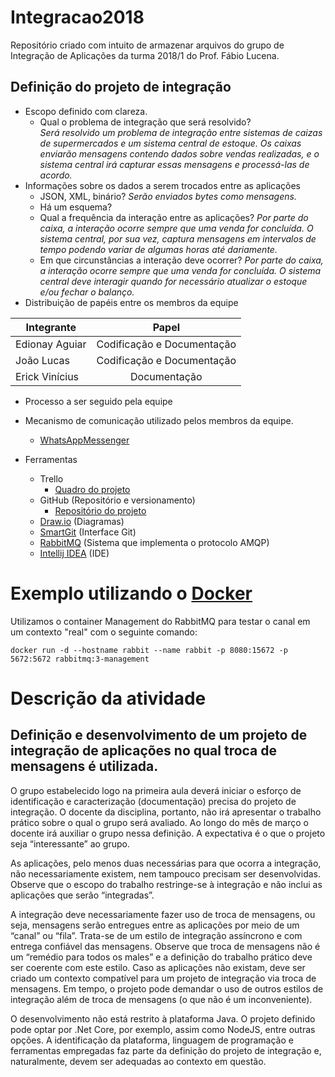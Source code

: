 # Integracao2018
Repositório criado com intuito de armazenar arquivos do grupo de Integração de Aplicações da turma 2018/1 do Prof. Fábio Lucena.

## Definição do projeto de integração
- Escopo definido com clareza.
  - Qual o problema de integração que será resolvido?  
  *Será resolvido um problema de integração entre sistemas de caizas de supermercados e um sistema central de estoque. Os caixas enviarão mensagens contendo dados sobre vendas realizadas, e o sistema central irá capturar essas mensagens e processá-las de acordo.*
- Informações sobre os dados a serem trocados entre as aplicações
  - JSON, XML, binário?
  *Serão enviados bytes como mensagens.*
  - Há um esquema?
  - Qual a frequência da interação entre as aplicações?
  *Por parte do caixa, a interação ocorre sempre que uma venda for concluída. O sistema central, por sua vez, captura mensagens em intervalos de tempo podendo variar de algumas horas até dariamente.*
  - Em que circunstâncias a interação deve ocorrer?
  *Por parte do caixa, a interação ocorre sempre que uma venda for concluída. O sistema central deve interagir quando for necessário atualizar o estoque e/ou fechar o balanço.*
- Distribuição de papéis entre os membros da equipe  

| Integrante     | Papel                      |
| -------------  |:--------------------------:|
| Edionay Aguiar | Codificação e Documentação |
| João Lucas     | Codificação e Documentação |
| Erick Vinícius | Documentação               |

- Processo a ser seguido pela equipe
- Mecanismo de comunicação utilizado pelos membros da equipe.  
  - [WhatsAppMessenger](https://www.whatsapp.com/)

- Ferramentas
  - Trello
    - [Quadro do projeto](https://trello.com/b/9B14JR7A)
  - GitHub (Repositório e versionamento)
    - [Repositório do projeto](https://github.com/Edionay/integracao2018/)
  - [Draw.io](https://www.draw.io/) (Diagramas)
  - [SmartGit](https://www.syntevo.com/smartgit/) (Interface Git)
  - [RabbitMQ](https://www.rabbitmq.com/) (Sistema que implementa o protocolo AMQP)
  - [Intellij IDEA](https://www.jetbrains.com/idea/) (IDE)

# Exemplo utilizando o [Docker](https://www.docker.com/)

Utilizamos o container Management do RabbitMQ para testar o canal em um contexto "real" com o seguinte comando:

`docker run -d --hostname rabbit --name rabbit -p 8080:15672 -p 5672:5672 rabbitmq:3-management`

# Descrição da atividade

## Definição e desenvolvimento de um projeto de integração de aplicações no qual troca de mensagens é utilizada. 

O grupo estabelecido logo na primeira aula deverá iniciar o esforço de identificação e caracterização (documentação) precisa do projeto de integração. O docente da disciplina, portanto, não irá apresentar o trabalho prático sobre o qual o grupo será avaliado. Ao longo do mês de março o docente irá auxiliar o grupo nessa definição. A expectativa é o que o projeto seja “interessante” ao grupo.  

As aplicações, pelo menos duas necessárias para que ocorra a integração, não necessariamente existem, nem tampouco precisam ser desenvolvidas. Observe que o escopo do trabalho restringe-se à integração e não inclui as aplicações que serão “integradas”. 

A integração deve necessariamente fazer uso de troca de mensagens, ou seja, mensagens serão entregues entre as aplicações por meio de um “canal” ou “fila”. Trata-se de um estilo de integração assíncrono e com entrega confiável das mensagens. Observe que troca de mensagens não é um “remédio para todos os males” e a definição do trabalho prático deve ser coerente com este estilo. Caso as aplicações não existam, deve ser criado um contexto compatível para um projeto de integração via troca de mensagens. Em tempo, o projeto pode demandar o uso de outros estilos de integração além de troca de mensagens (o que não é um inconveniente).  

O desenvolvimento não está restrito à plataforma Java. O projeto definido pode optar por .Net Core, por exemplo, assim como NodeJS, entre outras opções. A identificação da plataforma, linguagem de programação e ferramentas empregadas faz parte da definição do projeto de integração e, naturalmente, devem ser adequadas ao contexto em questão. 

